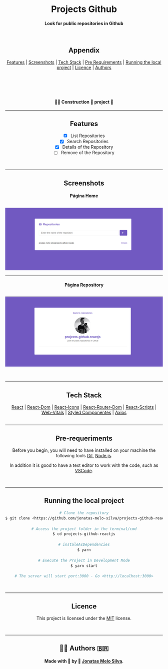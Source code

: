 <header>
  <h1 align="center" >Projects Github</h1>
  <h4 align="center" >Look for public repositories in Github</h4>
  <br>
  <h2 align="center">Appendix</h2>
  <nav align="center">
    <a align="center" href="#features">Features</a> |
    <a align="center" href="#screenshots">Screenshots</a> |
    <a align="center" href="#tech-stack">Tech Stack</a> |
    <a align="center" href="#pre-requirements">Pre Requirements</a> |
    <a align="center" href="#running-the-local-project">Running the local project</a> |
    <a align="center" href="#licence">Licence</a> |
    <a align="center" href="#authors">Authors</a>
  </nav>
</header>
<br>
<h4 align="center">👨‍💻️  Construction  🚧️  project  🚀️</h4>
<hr>
<main>
  <section id="features" align="center">
    <h2 align="center">Features</h2>

- [x] List Repositories
- [x] Search Repositories
- [x] Details of the Repository
- [ ] Remove of the Repository
  </section>
  <br>
  <hr>
  <section id="screenshots" align="center">
    <h2 align="center">Screenshots</h2>
    <h4 align="center">Página Home</h4>
    <h2><img align="center" src="./github/home.png" alt="Página home"></h2>
    <hr>
    <h4 align="center">Página Repository</h4>
    <h2><img align="center" src="./github/repositories.png" alt="Página Repository"></h2>
  </section>
  <br>
  <hr>
  <section id="tech-stack" align="center">
    <h2 align="center">Tech Stack</h2>
    <nav>
      <a align="center" href="https://www.npmjs.com/package/react" target="_blank">React</a> |
      <a align="center" href="https://www.npmjs.com/package/react-dom">React-Dom</a> |
      <a align="center" href="https://www.npmjs.com/package/react-icons">React-Icons</a> |
      <a align="center" href="https://www.npmjs.com/package/react-router-dom">React-Router-Dom</a> |
      <a align="center" href="https://www.npmjs.com/package/react-scripts">React-Scripts</a> |
      <a align="center" href="https://www.npmjs.com/package/web-vitals">Web-Vitals</a> |
      <a align="center" href="https://www.npmjs.com/package/styled-components">Styled Componentes</a> |
      <a align="center" href="https://www.npmjs.com/package/axios">Axios</a>
      </nav>
  </section>
  <br>
  <hr>
  <section id="pre-requirements" align="center">
    <h2 align="center">Pre-requeriments</h2>
    <p align="center">Before you begin, you will need to have installed on your machine the following tools
      <a href="https://git-scm.com/">Git</a>, <a href="https://nodejs.org/en/">Node.js</a>.
    </p>
    <p align="center">In addition it is good to have a text editor to work with the code, such as
      <a href="https://code.visualstudio.com/">VSCode</a>.
    </p>
  </section>
  <br>
  <hr>
  <section id="running-the-local-project" align="center">
    <h2 align="center">Running the local project</h2>
```bash
# Clone the repository
$ git clone <https://github.com/jonatas-melo-silva/projects-github-reactjs.git>

# Access the project folder in the terminal/cmd
$ cd projects-github-reactjs

# instaleAsDependencies
$ yarn

# Execute the Project in Development Mode
$ yarn start

# The server will start port:3000 - Go <http://localhost:3000>
```
  </section>
  <br>
  <hr>
  <section id="licence" align="center">
    <h2 align="center">Licence</h2>
    <p align="center">
      This project is licensed under the
      <a href="https://choosealicense.com/licenses/mit/">MIT</a> license.
    </p>
  </section>
  <br>
  <hr>
  <section id="authors" align="center">
    <h2 align="center">👨‍💻️ Authors 🇧🇷</h2>
    <h4 align="center">Made with 💜️ by 👦️ <a href="https://github.com/jonatas-melo-silva">Jonatas Melo Silva</a>.</h4>
  </section>
</main>
